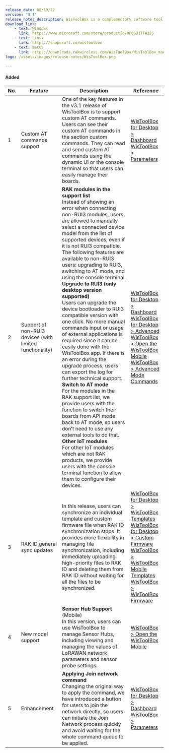 ```yaml
---
release_date: 08/19/22
version: "3.1"
release_notes_description: WisToolBox is a complementary software tool for RUI3-based RAK modules. It is available as a computer application and as a mobile app. It also supports different operating systems - Windows, Linux, macOS, Android, and iOS. WisToolBox is primarily used for device configuration and management via an intuitive user interface.
download_link:
    - text: Windows
      link: https://www.microsoft.com/store/productId/9P6691TTW3J5
    - text: Linux
      link: https://snapcraft.io/wistoolbox
    - text: macOS
      link: https://downloads.rakwireless.com/WisToolBox/WisToolBox_macOS.zip
logo: /assets/images/release-notes/WisToolBox.png

---
```


<rk-release-notes/>


#### Added


| No. | Feature                                                  | Description                                                                                                                                                                                                                                                                                                                                                                                                                                                                                                                                                                                                                                                                                                                                                                                                                                                                                                                                                                                                                                                                                                                                                                            | Reference                                                                                                                                                                                                                                                                                                                                                                                                                                                                                                                                                                                                                                                          |
| --- | -------------------------------------------------------- | -------------------------------------------------------------------------------------------------------------------------------------------------------------------------------------------------------------------------------------------------------------------------------------------------------------------------------------------------------------------------------------------------------------------------------------------------------------------------------------------------------------------------------------------------------------------------------------------------------------------------------------------------------------------------------------------------------------------------------------------------------------------------------------------------------------------------------------------------------------------------------------------------------------------------------------------------------------------------------------------------------------------------------------------------------------------------------------------------------------------------------------------------------------------------------------- | ------------------------------------------------------------------------------------------------------------------------------------------------------------------------------------------------------------------------------------------------------------------------------------------------------------------------------------------------------------------------------------------------------------------------------------------------------------------------------------------------------------------------------------------------------------------------------------------------------------------------------------------------------------------ |
| 1   | Custom AT commands support                               | One of the key features in the v3.1 release of WisToolBox is to support custom AT commands. Users can see their custom AT commands in the section custom commands. They can read and send custom AT commands using the dynamic UI or the console terminal so that users can easily manage their boards.                                                                                                                                                                                                                                                                                                                                                                                                                                                                                                                                                                                                                                                                                                                                                                                                                                                                                | [WisToolBox for Desktop > Dashboard](https://docs.rakwireless.com/Product-Categories/Software-Tools/WisToolBox/WisToolBoxDesktop/#parameters) <br>[WisToolBox > Parameters](https://docs.rakwireless.comProduct-Categories/Software-Tools/WisToolBox/WisToolBoxMobile/#parameters)                                                                                                                                                                                                                                                                                                                                                                                 |
| 2   | Support of non-RUI3 devices (with limited functionality) | **RAK modules in the support list** <br> Instead of showing an error when connecting non-RUI3 modules, users are allowed to manually select a connected device model from the list of supported devices, even if it is not RUI3 compatible. The following features are available to non-RUI3 users: upgrading to RUI3, switching to AT mode, and using the console terminal. <br> **Upgrade to RUI3 (only desktop version supported)** <br> Users can upgrade the device bootloader to RUI3 compatible version with one click. No more manual commands input or usage of external applications is required since it can be easily done with the WisToolBox app. If there is an error during the upgrade process, users can export the log for further technical support. <br> **Switch to AT mode** <br> For the modules in the RAK support list, we provide users with the function to switch their boards from API mode back to AT mode, so users don’t need to use any external tools to do that. <br> **Other IoT modules** <br> For other IoT modules which are not RAK products, we provide users with the console terminal function to allow them to configure their devices. | [WisToolBox for Desktop > Dashboard](https://docs.rakwireless.com/Product-Categories/Software-Tools/WisToolBox/WisToolBoxDesktop/#wistoolbox-dashboard) <br> [WisToolBox for Desktop > Advanced](https://docs.rakwireless.com/Product-Categories/Software-Tools/WisToolBox/WisToolBoxDesktop/#advanced) <br> [WisToolBox > Open the WisToolBox Mobile](https://docs.rakwireless.com/Product-Categories/Software-Tools/WisToolBox/WisToolBoxMobile/#open-the-wistoolbox-mobile) <br> [WisToolBox > Advanced Mode Commands](https://docs.rakwireless.com/Product-Categories/Software-Tools/WisToolBox/WisToolBoxMobile/#advanced-mode-commands)                      |
| 3   | RAK ID general sync updates                              | In this release, users can synchronize an individual template and custom firmware file when RAK ID synchronization stops. It provides more flexibility in managing file synchronization, including immediately uploading high-priority files to RAK ID and deleting them from RAK ID without waiting for all the files to be synchronized.                                                                                                                                                                                                                                                                                                                                                                                                                                                                                                                                                                                                                                                                                                                                                                    | [WisToolBox for Desktop > WisToolBox Templates](https://docs.rakwireless.com/Product-Categories/Software-Tools/WisToolBox/WisToolBoxDesktop/#wistoolbox-templates) <br> [WisToolBox for Desktop > Custom Firmware](https://docs.rakwireless.com/Product-Categories/Software-Tools/WisToolBox/WisToolBoxDesktop/#custom-firmware) <br> [WisToolBox > WisToolBox Mobile Templates](https://docs.rakwireless.com/Product-Categories/Software-Tools/WisToolBox/WisToolBoxMobile/#wistoolbox-mobile-templates) <br> [WisToolBox > WisToolBox Firmware](https://docs.rakwireless.com/Product-Categories/Software-Tools/WisToolBox/WisToolBoxMobile/#wistoolbox-firmware) |
| 4   | New model support                                        | **Sensor Hub Support** (Mobile) <br> In this version, users can use WisToolBox to manage Sensor Hubs, including viewing and managing the values of LoRAWAN network parameters and sensor probe settings.                                                                                                                                                                                                                                                                                                                                                                                                                                                                                                                                                                                                                                                                                                                                                                                                                                                                                                                                                                               | [WisToolBox > Open the WisToolBox Mobile](https://docs.rakwireless.com/Product-Categories/Software-Tools/WisToolBox/WisToolBoxMobile/#open-the-wistoolbox-mobile)                                                                                                                                                                                                                                                                                                                                                                                                                                                                                                  |
| 5   | Enhancement                                              | **Applying Join network command** <br> Changing the original way to apply the command, we have introduced a button for users to join the network directly, so users can initiate the Join Network process quickly and avoid waiting for the whole command queue to be applied.                                                                                                                                                                                                                                                                                                                                                                                                                                                                                                                                                                                                                                                                                                                                                                                                                                                                                                         | [WisToolBox for Desktop > Dashboard](https://docs.rakwireless.com/Product-Categories/Software-Tools/WisToolBox/WisToolBoxDesktop/#parameters) <br> [WisToolBox > Parameters](https://docs.rakwireless.com/Product-Categories/Software-Tools/WisToolBox/WisToolBoxMobile/#parameters)                                                                                                                                                                                                                                                                                                                                                                               |

